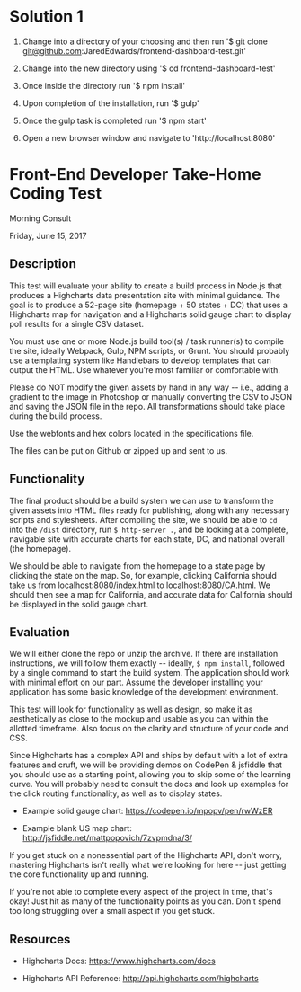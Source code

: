 # Solution 1 

1. Change into a directory of your choosing and then run 
  '$ git clone git@github.com:JaredEdwards/frontend-dashboard-test.git'
  
2. Change into the new directory using '$ cd frontend-dashboard-test'

3. Once inside the directory run '$ npm install'

4. Upon completion of the installation, run '$ gulp'

5. Once the gulp task is completed run '$ npm start'

6. Open a new browser window and navigate to 'http://localhost:8080'


# Front-End Developer Take-Home Coding Test

Morning Consult

Friday, June 15, 2017

## Description

This test will evaluate your ability to create a build process in Node.js that produces a Highcharts data presentation site with minimal guidance. The goal is to produce a 52-page site (homepage + 50 states + DC) that uses a Highcharts map for navigation and a Highcharts solid gauge chart to display poll results for a single CSV dataset.

You must use one or more Node.js build tool(s) / task runner(s) to compile the site, ideally Webpack, Gulp, NPM scripts, or Grunt. You should probably use a templating system like Handlebars to develop templates that can output the HTML. Use whatever you're most familiar or comfortable with.

Please do NOT modify the given assets by hand in any way -- i.e., adding a gradient to the image in Photoshop or manually converting the CSV to JSON and saving the JSON file in the repo. All transformations should take place during the build process.

Use the webfonts and hex colors located in the specifications file.

The files can be put on Github or zipped up and sent to us.

## Functionality

The final product should be a build system we can use to transform the given assets into HTML files ready for publishing, along with any necessary scripts and stylesheets. After compiling the site, we should be able to `cd` into the `/dist` directory, run `$ http-server .`, and be looking at a complete, navigable site with accurate charts for each state, DC, and national overall (the homepage).

We should be able to navigate from the homepage to a state page by clicking the state on the map. So, for example, clicking California should take us from localhost:8080/index.html to localhost:8080/CA.html. We should then see a map for California, and accurate data for California should be displayed in the solid gauge chart.

## Evaluation

We will either clone the repo or unzip the archive. If there are installation instructions, we will follow them exactly -- ideally, `$ npm install`, followed by a single command to start the build system. The application should work with minimal effort on our part. Assume the developer installing your application has some basic knowledge of the development environment.

This test will look for functionality as well as design, so make it as aesthetically as close to the mockup and usable as you can within the allotted timeframe. Also focus on the clarity and structure of your code and CSS.

Since Highcharts has a complex API and ships by default with a lot of extra features and cruft, we will be providing demos on CodePen & jsfiddle that you should use as a starting point, allowing you to skip some of the learning curve. You will probably need to consult the docs and look up examples for the click routing functionality, as well as to display states.

* Example solid gauge chart: https://codepen.io/mpopv/pen/rwWzER

* Example blank US map chart: http://jsfiddle.net/mattpopovich/7zvpmdna/3/

If you get stuck on a nonessential part of the Highcharts API, don't worry, mastering Highcharts isn't really what we're looking for here -- just getting the core functionality up and running.

If you're not able to complete every aspect of the project in time, that's okay! Just hit as many of the functionality points as you can. Don't spend too long struggling over a small aspect if you get stuck.

## Resources

* Highcharts Docs: https://www.highcharts.com/docs

* Highcharts API Reference: http://api.highcharts.com/highcharts
